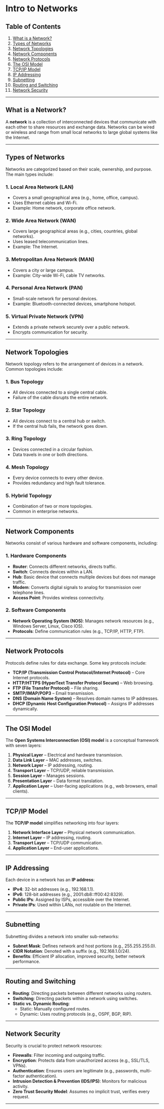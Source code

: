 # Intro to Networks
## Table of Contents

1. [What is a Network?](https://www.notion.so/1c0a3c22fd8380dd8a6cc6281c1e2ddc?pvs=21)
2. [Types of Networks](https://www.notion.so/1c0a3c22fd8380dd8a6cc6281c1e2ddc?pvs=21)
3. [Network Topologies](https://www.notion.so/1c0a3c22fd8380dd8a6cc6281c1e2ddc?pvs=21)
4. [Network Components](https://www.notion.so/1c0a3c22fd8380dd8a6cc6281c1e2ddc?pvs=21)
5. [Network Protocols](https://www.notion.so/1c0a3c22fd8380dd8a6cc6281c1e2ddc?pvs=21)
6. [The OSI Model](https://www.notion.so/1c0a3c22fd8380dd8a6cc6281c1e2ddc?pvs=21)
7. [TCP/IP Model](https://www.notion.so/1c0a3c22fd8380dd8a6cc6281c1e2ddc?pvs=21)
8. [IP Addressing](https://www.notion.so/1c0a3c22fd8380dd8a6cc6281c1e2ddc?pvs=21)
9. [Subnetting](https://www.notion.so/1c0a3c22fd8380dd8a6cc6281c1e2ddc?pvs=21)
10. [Routing and Switching](https://www.notion.so/1c0a3c22fd8380dd8a6cc6281c1e2ddc?pvs=21)
11. [Network Security](https://www.notion.so/1c0a3c22fd8380dd8a6cc6281c1e2ddc?pvs=21)

---

## What is a Network?

A **network** is a collection of interconnected devices that communicate with each other to share resources and exchange data. Networks can be wired or wireless and range from small local networks to large global systems like the Internet.

---

## Types of Networks

Networks are categorized based on their scale, ownership, and purpose. The main types include:

### 1. Local Area Network (LAN)

- Covers a small geographical area (e.g., home, office, campus).
- Uses Ethernet cables and Wi-Fi.
- Example: Home network, corporate office network.

### 2. Wide Area Network (WAN)

- Covers large geographical areas (e.g., cities, countries, global networks).
- Uses leased telecommunication lines.
- Example: The Internet.

### 3. Metropolitan Area Network (MAN)

- Covers a city or large campus.
- Example: City-wide Wi-Fi, cable TV networks.

### 4. Personal Area Network (PAN)

- Small-scale network for personal devices.
- Example: Bluetooth-connected devices, smartphone hotspot.

### 5. Virtual Private Network (VPN)

- Extends a private network securely over a public network.
- Encrypts communication for security.

---

## Network Topologies

Network topology refers to the arrangement of devices in a network. Common topologies include:

### 1. Bus Topology

- All devices connected to a single central cable.
- Failure of the cable disrupts the entire network.

### 2. Star Topology

- All devices connect to a central hub or switch.
- If the central hub fails, the network goes down.

### 3. Ring Topology

- Devices connected in a circular fashion.
- Data travels in one or both directions.

### 4. Mesh Topology

- Every device connects to every other device.
- Provides redundancy and high fault tolerance.

### 5. Hybrid Topology

- Combination of two or more topologies.
- Common in enterprise networks.

---

## Network Components

Networks consist of various hardware and software components, including:

### 1. **Hardware Components**

- **Router**: Connects different networks, directs traffic.
- **Switch**: Connects devices within a LAN.
- **Hub**: Basic device that connects multiple devices but does not manage traffic.
- **Modem**: Converts digital signals to analog for transmission over telephone lines.
- **Access Point**: Provides wireless connectivity.

### 2. **Software Components**

- **Network Operating System (NOS)**: Manages network resources (e.g., Windows Server, Linux, Cisco IOS).
- **Protocols**: Define communication rules (e.g., TCP/IP, HTTP, FTP).

---

## Network Protocols

Protocols define rules for data exchange. Some key protocols include:

- **TCP/IP (Transmission Control Protocol/Internet Protocol)** – Core Internet protocols.
- **HTTP/HTTPS (HyperText Transfer Protocol Secure)** – Web browsing.
- **FTP (File Transfer Protocol)** – File sharing.
- **SMTP/IMAP/POP3** – Email transmission.
- **DNS (Domain Name System)** – Resolves domain names to IP addresses.
- **DHCP (Dynamic Host Configuration Protocol)** – Assigns IP addresses dynamically.

---

## The OSI Model

The **Open Systems Interconnection (OSI) model** is a conceptual framework with seven layers:

1. **Physical Layer** – Electrical and hardware transmission.
2. **Data Link Layer** – MAC addresses, switches.
3. **Network Layer** – IP addressing, routing.
4. **Transport Layer** – TCP/UDP, reliable transmission.
5. **Session Layer** – Manages sessions.
6. **Presentation Layer** – Data format translation.
7. **Application Layer** – User-facing applications (e.g., web browsers, email clients).

---

## TCP/IP Model

The **TCP/IP model** simplifies networking into four layers:

1. **Network Interface Layer** – Physical network communication.
2. **Internet Layer** – IP addressing, routing.
3. **Transport Layer** – TCP/UDP communication.
4. **Application Layer** – End-user applications.

---

## IP Addressing

Each device in a network has an **IP address**:

- **IPv4**: 32-bit addresses (e.g., 192.168.1.1).
- **IPv6**: 128-bit addresses (e.g., 2001:db8::ff00:42:8329).
- **Public IPs**: Assigned by ISPs, accessible over the Internet.
- **Private IPs**: Used within LANs, not routable on the Internet.

---

## Subnetting

Subnetting divides a network into smaller sub-networks:

- **Subnet Mask**: Defines network and host portions (e.g., 255.255.255.0).
- **CIDR Notation**: Denoted with a suffix (e.g., 192.168.1.0/24).
- **Benefits**: Efficient IP allocation, improved security, better network performance.

---

## Routing and Switching

- **Routing**: Directing packets between different networks using routers.
- **Switching**: Directing packets within a network using switches.
- **Static vs. Dynamic Routing**:
    - Static: Manually configured routes.
    - Dynamic: Uses routing protocols (e.g., OSPF, BGP, RIP).

---

## Network Security

Security is crucial to protect network resources:

- **Firewalls**: Filter incoming and outgoing traffic.
- **Encryption**: Protects data from unauthorized access (e.g., SSL/TLS, VPNs).
- **Authentication**: Ensures users are legitimate (e.g., passwords, multi-factor authentication).
- **Intrusion Detection & Prevention (IDS/IPS)**: Monitors for malicious activity.
- **Zero Trust Security Model**: Assumes no implicit trust, verifies every request.

---
